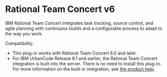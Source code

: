 
Rational Team Concert v6
========================

IBM Rational Team Concert integrates task tracking, source control, and agile planning with continuous builds and a
configurable process to adapt to the way you work.

Compatibility:

* This plug-in works with Rational Team Concert
6.0 and later.
* For IBM UrbanCode Release 6.1 and earlier, the Rational Team Concert integration is built into the
server. There is no need to install this plug-in. For more information on the built-in integration, see [the product
help](http://www.ibm.com/support/knowledgecenter/SS4GCC_6.1.2/com.ibm.urelease.doc/topics/rtcintegrat_cpt.html).

